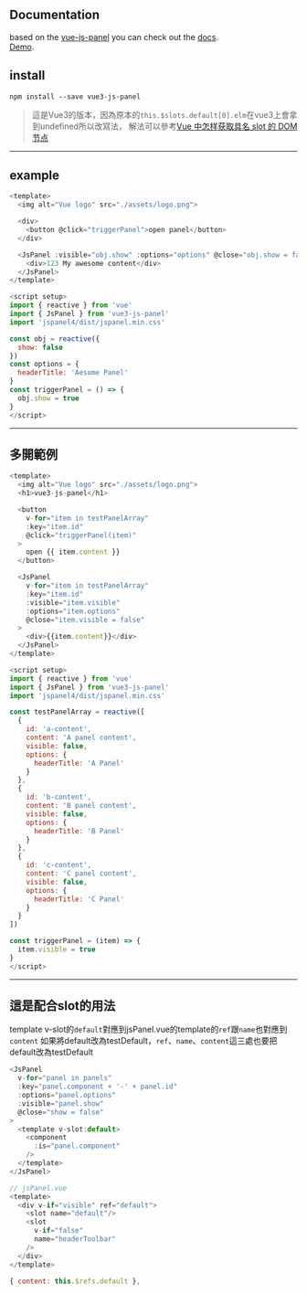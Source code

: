 ## Documentation

based on the <a href="https://github.com/64robots/vue-js-panel">vue-js-panel</a>
you can check out the <a href="https://64robots.github.io/vue-js-panel/">docs</a>.
<br>
<a href="https://hsiaomingcheng.github.io/vue3-js-panel/">Demo</a>.

## install

`npm install --save vue3-js-panel`

>這是Vue3的版本，因為原本的`this.$slots.default[0].elm`在vue3上會拿到undefined所以改寫法，
解法可以參考[Vue 中怎样获取具名 slot 的 DOM 节点](https://segmentfault.com/q/1010000022089341)

---

## example

```javascript
<template>
  <img alt="Vue logo" src="./assets/logo.png">

  <div>
    <button @click="triggerPanel">open panel</button>
  </div>

  <JsPanel :visible="obj.show" :options="options" @close="obj.show = false">
    <div>123 My awesome content</div>
  </JsPanel>
</template>

<script setup>
import { reactive } from 'vue'
import { JsPanel } from 'vue3-js-panel'
import 'jspanel4/dist/jspanel.min.css'

const obj = reactive({
  show: false
})
const options = {
  headerTitle: 'Aesome Panel'
}
const triggerPanel = () => {
  obj.show = true
}
</script>
```

---

## 多開範例
```javascript
<template>
  <img alt="Vue logo" src="./assets/logo.png">
  <h1>vue3-js-panel</h1>

  <button
    v-for="item in testPanelArray"
    :key="item.id"
    @click="triggerPanel(item)"
  >
    open {{ item.content }}
  </button>

  <JsPanel
    v-for="item in testPanelArray"
    :key="item.id"
    :visible="item.visible"
    :options="item.options"
    @close="item.visible = false"
  >
    <div>{{item.content}}</div>
  </JsPanel>
</template>

<script setup>
import { reactive } from 'vue'
import { JsPanel } from 'vue3-js-panel'
import 'jspanel4/dist/jspanel.min.css'

const testPanelArray = reactive([
  {
    id: 'a-content',
    content: 'A panel content',
    visible: false,
    options: {
      headerTitle: 'A Panel'
    }
  },
  {
    id: 'b-content',
    content: 'B panel content',
    visible: false,
    options: {
      headerTitle: 'B Panel'
    }
  },
  {
    id: 'c-content',
    content: 'C panel content',
    visible: false,
    options: {
      headerTitle: 'C Panel'
    }
  }
])

const triggerPanel = (item) => {
  item.visible = true
}
</script>
```

---

## 這是配合slot的用法

template v-slot的`default`對應到jsPanel.vue的template的`ref`跟`name`也對應到`content`
如果將default改為testDefault，`ref`、`name`、`content`這三處也要把default改為testDefault
```javascript
<JsPanel
  v-for="panel in panels"
  :key="panel.component + '-' + panel.id"
  :options="panel.options"
  :visible="panel.show"
  @close="show = false"
>
  <template v-slot:default>
    <component
      :is="panel.component"
    />
  </template>
</JsPanel>
```

```javascript
// jsPanel.vue
<template>
  <div v-if="visible" ref="default">
    <slot name="default"/>
    <slot
      v-if="false"
      name="headerToolbar"
    />
  </div>
</template>

{ content: this.$refs.default },
```
